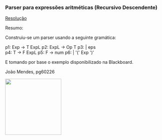 ### Parser para expressões aritméticas (Recursivo Descendente)

[Resolução](https://github.com/jlfmendes32/PLC2025/blob/main/TPC5/parser.py)

Resumo:

Construiu-se um parser usando a seguinte gramática:

p1: Exp → T ExpL
p2: ExpL → Op T
p3:      | eps  
p4: T → F ExpL
p5: F → num 
p6:   | '(' Exp ')'

E tomando por base o exemplo disponibilizado na Blackboard.

João Mendes, pg60226

<img src="https://github.com/user-attachments/assets/9eab7434-fb2c-43ef-bbc4-4d3f88e145fc" width="180">